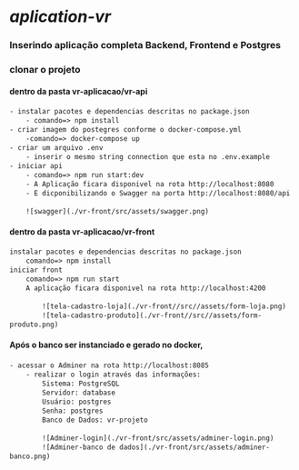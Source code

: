 

# _aplication-vr_
### Inserindo aplicação completa Backend, Frontend e Postgres


### clonar o projeto
#### dentro da pasta vr-aplicacao/vr-api
	- instalar pacotes e dependencias descritas no package.json
		- comando=> npm install
	- criar imagem do postegres conforme o docker-compose.yml
		-comando=> docker-compose up
	- criar um arquivo .env
		- inserir o mesmo string connection que esta no .env.example
	- iniciar api
		- comando=> npm run start:dev
		- A Aplicação ficara disponivel na rota http://localhost:8080
		- E dicponibilizando o Swagger na porta http://localhost:8080/api

		![swagger](./vr-front/src/assets/swagger.png)


#### dentro da pasta vr-aplicacao/vr-front
	instalar pacotes e dependencias descritas no package.json
		comando=> npm install
	iniciar front
		comando=> npm run start
		A aplicação ficara disponivel na rota http://localhost:4200

			![tela-cadastro-loja](./vr-front//src//assets/form-loja.png)
			![tela-cadastro-produto](./vr-front//src//assets/form-produto.png)


#### Após o banco ser instanciado e gerado no docker,
	- acessar o Adminer na rota http://localhost:8085
		- realizar o login através das informações:
			Sistema: PostgreSQL
			Servidor: database
			Usuário: postgres
			Senha: postgres
			Banco de Dados: vr-projeto

			![Adminer-login](./vr-front/src/assets/adminer-login.png)
			![Adminer-banco de dados](./vr-front/src/assets/adminer-banco.png)




